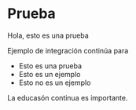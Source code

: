 # Prueba

Hola, esto es una prueba

Ejemplo de integración continúa para

* Esto es una prueba
* Esto es un ejemplo
* Esto no es un ejemplo

La educasón continua es importante.
